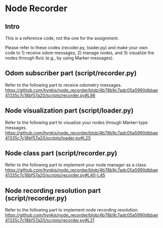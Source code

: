 # Node Recorder

## Intro
This is a reference code, not the one for the assignment.

Please refer to these codes (recoder.py, loader.py) and make your own code to 1) receive odom messages, 2) manage nodes, and 3) visualize the nodes through Rviz (e.g., by using Marker messages).

## Odom subscriber part (script/recorder.py)
Refer to the following part to receice odometry messages.
https://github.com/hynkis/node_recorder/blob/4b78b9c7adc05a5990dbbae41335c7c18bf57a20/scripts/recorder.py#L98

## Node visualization part (script/loader.py)
Refer to the following part to visualize your nodes through Marker-type messages.
https://github.com/hynkis/node_recorder/blob/4b78b9c7adc05a5990dbbae41335c7c18bf57a20/scripts/loader.py#L25

## Node class part (script/recorder.py)
Refer to the following part to implement your node manager as a class.
https://github.com/hynkis/node_recorder/blob/4b78b9c7adc05a5990dbbae41335c7c18bf57a20/scripts/recorder.py#L40-L45

## Node recording resolution part (script/recorder.py)
Refer to the following part to implement node recording resolution.
https://github.com/hynkis/node_recorder/blob/4b78b9c7adc05a5990dbbae41335c7c18bf57a20/scripts/recorder.py#L21

